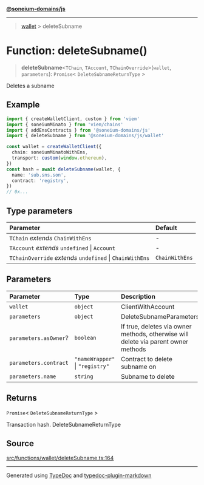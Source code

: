 [**@soneium-domains/js**](../README.md)

---

> [wallet](README.md) > deleteSubname

# Function: deleteSubname()

> **deleteSubname**\<`TChain`, `TAccount`, `TChainOverride`\>(`wallet`, `parameters`): `Promise`\< `DeleteSubnameReturnType` \>

Deletes a subname

## Example

```ts
import { createWalletClient, custom } from 'viem'
import { soneiumMinato } from 'viem/chains'
import { addEnsContracts } from '@soneium-domains/js'
import { deleteSubname } from '@soneium-domains/js/wallet'

const wallet = createWalletClient({
  chain: soneiumMinatoWithEns,
  transport: custom(window.ethereum),
})
const hash = await deleteSubname(wallet, {
  name: 'sub.sns.son',
  contract: 'registry',
})
// 0x...
```

## Type parameters

| Parameter                                                | Default        |
| :------------------------------------------------------- | :------------- |
| `TChain` _extends_ `ChainWithEns`                        | -              |
| `TAccount` _extends_ `undefined` \| `Account`            | -              |
| `TChainOverride` _extends_ `undefined` \| `ChainWithEns` | `ChainWithEns` |

## Parameters

| Parameter             | Type                            | Description                                                                        |
| :-------------------- | :------------------------------ | :--------------------------------------------------------------------------------- |
| `wallet`              | `object`                        | ClientWithAccount                                                                  |
| `parameters`          | `object`                        | DeleteSubnameParameters                                                            |
| `parameters.asOwner`? | `boolean`                       | If true, deletes via owner methods, otherwise will delete via parent owner methods |
| `parameters.contract` | `"nameWrapper"` \| `"registry"` | Contract to delete subname on                                                      |
| `parameters.name`     | `string`                        | Subname to delete                                                                  |

## Returns

`Promise`\< `DeleteSubnameReturnType` \>

Transaction hash. DeleteSubnameReturnType

## Source

[src/functions/wallet/deleteSubname.ts:164](https://github.com/soneium-domains/soneium-domains-js/tree/main/src/functions/wallet/deleteSubname.ts#L164)

---

Generated using [TypeDoc](https://typedoc.org/) and [typedoc-plugin-markdown](https://www.npmjs.com/package/typedoc-plugin-markdown)
